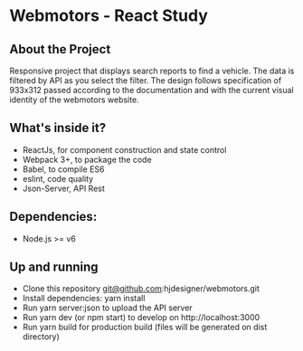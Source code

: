 # Webmotors - React Study

## About the Project

Responsive project that displays search reports to find a vehicle. The data is filtered by API as you select the filter. The design follows specification of 933x312 passed according to the documentation and with the current visual identity of the webmotors website.

## What's inside it?
* ReactJs, for component construction and state control
* Webpack 3+, to package the code
* Babel, to compile ES6
* eslint, code quality
* Json-Server, API Rest 

## Dependencies:
* Node.js >= v6

## Up and running
* Clone this repository git@github.com:hjdesigner/webmotors.git
* Install dependencies: yarn install
* Run yarn server:json to upload the API server
* Run yarn dev (or npm start) to develop on http://localhost:3000
* Run yarn build for production build (files will be generated on dist directory)

